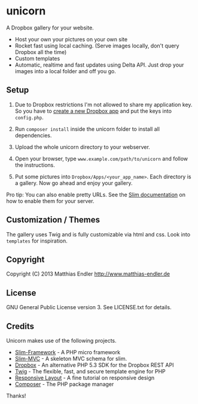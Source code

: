 unicorn
=======

A Dropbox gallery for your website.

* Host your own your pictures on your own site
* Rocket fast using local caching. (Serve images locally, don't query
  Dropbox all the time)
* Custom templates
* Automatic, realtime and fast updates using Delta API. Just drop your images
  into a local folder and off you go.

Setup
-----

1. Due to Dropbox restrictions I'm not allowed to share my application
   key. So you have to [create a new Dropbox app](https://www.dropbox.com/developers/apps)
   and put the keys into `config.php`.

2. Run `composer install` inside the unicorn folder to install all dependencies.

3. Upload the whole unicorn directory to your webserver.

4. Open your browser, type `www.example.com/path/to/unicorn` and follow the instructions.

5. Put some pictures into `Dropbox/Apps/<your_app_name>`. Each directory is a gallery.
   Now go ahead and enjoy your gallery.

Pro tip: You can also enable pretty URLs.
See the [Slim documentation] on how to enable them for your server.

Customization / Themes
----------------------

The gallery uses Twig and is fully customizable via html and css.
Look into `templates` for inspiration.

Copyright
---------

Copyright (C) 2013 Matthias Endler
http://www.matthias-endler.de

License
-------

GNU General Public License version 3.
See LICENSE.txt for details.

Credits
-------

Unicorn makes use of the following projects.

* [Slim-Framework](http://www.slimframework.com/) - A PHP micro framework
* [Slim-MVC](https://github.com/revuls/SlimMVC) - A skeleton MVC schema for slim.
* [Dropbox](https://github.com/BenTheDesigner/Dropbox) - An alternative PHP 5.3 SDK for the Dropbox REST API
* [Twig](http://twig.sensiolabs.org/) - The flexible, fast, and secure template engine for PHP
* [Responsive Layout](http://www.dwuser.com/education/content/creating-responsive-tiled-layout-with-pure-css/) - A fine tutorial on responsive design
* [Composer](http://getcomposer.org/) - The PHP package manager

Thanks!

[Slim documentation]: https://github.com/codeguy/Slim
